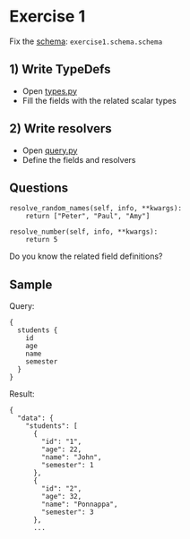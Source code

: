# Exercise 1

Fix the [schema](https://github.com/Speedy1991/graphql_workshop/blob/master/graphql_workshop/settings.py#L51): `exercise1.schema.schema`

## 1) Write TypeDefs
- Open [types.py](https://github.com/Speedy1991/graphql_workshop/blob/master/exercise1/schema/types.py)
- Fill the fields with the related scalar types

## 2) Write resolvers
- Open [query.py](https://github.com/Speedy1991/graphql_workshop/blob/master/exercise1/schema/query.py)
- Define the fields and resolvers

## Questions

```
resolve_random_names(self, info, **kwargs):
    return ["Peter", "Paul", "Amy"]
    
resolve_number(self, info, **kwargs):
    return 5
```

Do you know the related field definitions?


## Sample

Query:
```
{
  students {
    id
    age
    name
    semester
  }
}
```

Result:

```
{
  "data": {
    "students": [
      {
        "id": "1",
        "age": 22,
        "name": "John",
        "semester": 1
      },
      {
        "id": "2",
        "age": 32,
        "name": "Ponnappa",
        "semester": 3
      },
      ...
```
